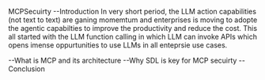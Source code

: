 MCPSecuirty
--Introduction
In very short period, the LLM action capabilities (not text to text) are ganing momemtum and enterprises is moving to adopte the agentic capabilties to improve the productivity and reduce the cost. This all started with the LLM function calling in which LLM can invoke APIs which opens imense oppurtunities to use LLMs in all enteprsie use cases. 

--What is MCP and its architecture
--Why SDL is key for MCP secuirty
--Conclusion
